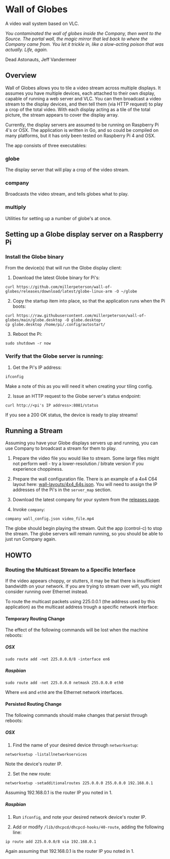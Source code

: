 # Wall of Globes

A video wall system based on VLC.

*You contaminated the wall of globes inside the Company, then went to the Source. The portal wall, the magic mirror that 
led back to where the Company came from. You let it trickle in, like a slow-acting poison that was actually. 
Life, again.* 

Dead Astonauts, Jeff Vandermeer

## Overview

Wall of Globes allows you to tile a video stream across multiple displays. It assumes you have multiple devices, each
attached to their own display, capable of running a web server and VLC. You can then broadcast a video stream to the
display devices, and then tell them (via HTTP request) to play a crop of the total video. With each display acting as a
tile of the total picture, the stream appears to cover the display array.

Currently, the display servers are assumed to be running on Raspberry Pi 4's or OSX. The application is written in Go, 
and so could be compiled on many platforms, but it has only been tested on Raspberry Pi 4 and OSX.

The app consists of three executables:

### globe 

The display server that will play a crop of the video stream.

### company

Broadcasts the video stream, and tells globes what to play.

### multiply

Utilities for setting up a number of globe's at once.

## Setting up a Globe display server on a Raspberry Pi

### Install the Globe binary

From the device(s) that will run the Globe display client:

1. Download the latest Globe binary for Pi's:
```shell
curl https://github.com/millerpeterson/wall-of-globes/releases/download/latest/globe-linux-arm -O ~/globe
```

2. Copy the startup item into place, so that the application runs when the Pi boots:
```shell
curl https://raw.githubusercontent.com/millerpeterson/wall-of-globes/main/globe.desktop -O globe.desktop
cp globe.desktop /home/pi/.config/autostart/
```

3. Reboot the Pi:
```shell
sudo shutdown -r now
```

### Verify that the Globe server is running: 

1. Get the Pi's IP address:
```shell
ifconfig
```

Make a note of this as you will need it when creating your tiling config.

2. Issue an HTTP request to the Globe server's status endpoint:
```shell
curl http://<pi's IP address>:8081/status
```

If you see a 200 OK status, the device is ready to play streams!

## Running a Stream

Assuming you have your Globe displays servers up and running, you can use Company to 
broadcast a stream for them to play.

1. Prepare the video file you would like to stream. Some large files might not 
perform well - try a lower-resolution / bitrate version if you experience choppiness.

2. Prepare the wall configuration file. There is an example of a 4x4 C64 layout here: 
[wall-layouts/4x4_64s.json](https://github.com/millerpeterson/wall-of-globes/blob/main/wall-layouts/4x4_c64s.json). You will need to assign the 
IP addresses of the Pi's in the `server_map` section.

3. Download the latest company for your system from the [releases page](https://github.com/millerpeterson/wall-of-globes/releases).

4. Invoke `company`:
```shell
company wall_config.json video_file.mp4
```
The globe should begin playing the stream. Quit the app (control-c) to stop the stream. The globe servers will remain
running, so you should be able to just run Company again.

## HOWTO

### Routing the Multicast Stream to a Specific Interface

If the video appears choppy, or stutters, it may be that there is insufficient bandwidth on your network. If you are
trying to stream over wifi, you might consider running over Ethernet instead. 

To route the multicast packets using 225.0.0.1 (the address used by this application) as the multicast address
trough a specific network interface:

#### Temporary Routing Change

The effect of the following commands will be lost when the machine reboots:

##### OSX

```shell
sudo route add -net 225.0.0.0/8 -interface en6
```

##### Raspbian

```shell
sudo route add -net 225.0.0.0 netmask 255.0.0.0 eth0
```

Where `en6` and `eth0` are the Ethernet network interfaces.

#### Persisted Routing Change

The following commands should make changes that persist through reboots:

##### OSX

1. Find the name of your desired device through `networksetup`:
```shell
networksetup -listallnetworkservices
```
Note the device's router IP.

2. Set the new route:
```shell
networksetup -setadditionalroutes 225.0.0.0 255.0.0.0 192.168.0.1
```
Assuming 192.168.0.1 is the router IP you noted in 1.

##### Raspbian
1. Run `ifconfig`, and note your desired network device's router IP.

2. Add or modify `/lib/dhcpcd/dhcpcd-hooks/40-route`, adding the following line:
```
ip route add 225.0.0.0/8 via 192.168.0.1
``` 
Again assuming that 192.168.0.1 is the router IP you noted in 1.